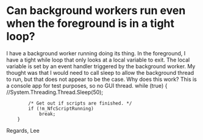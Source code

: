 
# Can background workers run even when the foreground is in a tight loop?

I have a background worker running doing its thing.  In the foreground, I have a tight while loop that only looks at a local variable to exit.  The local variable is set by an event handler triggered by the background worker.
My thought was that I would need to call sleep to allow the background thread to run, but that does not appear to be the case.  Why does this work?
This is a console app for test purposes, so no GUI thread.
        while (true)
        {
            //System.Threading.Thread.Sleep(50);

            /* Get out if scripts are finished. */
            if (!m_NfcScriptRunning)
                break;
        }

Regards,
Lee

        